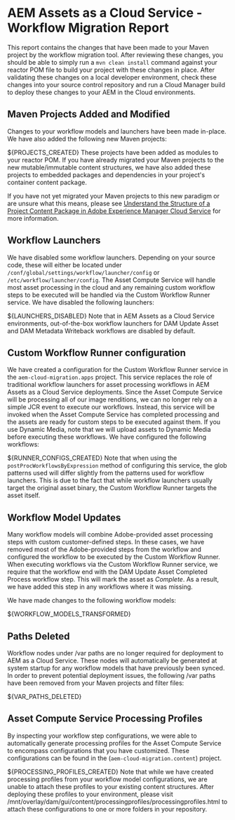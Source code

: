 # AEM Assets as a Cloud Service - Workflow Migration Report
This report contains the changes that have been made to your Maven project by the workflow migration tool.  After reviewing these changes, you should be able to simply run a `mvn clean install` command against your reactor POM file to build your project with these changes in place.  After validating these changes on a local developer environment, check these changes into your source control repository and run a Cloud Manager build to deploy these changes to your AEM in the Cloud environments.

## Maven Projects Added and Modified
Changes to your workflow models and launchers have been made in-place.  We have also added the following new Maven projects:

${PROJECTS_CREATED}
These projects have been added as modules to your reactor POM.  If you have already migrated your Maven projects to the new mutable/immutable content structures, we have also added these projects to embedded packages and dependencies in your project's container content package.

If you have not yet migrated your Maven projects to this new paradigm or are unsure what this means, please see [Understand the Structure of a Project Content Package in Adobe Experience Manager Cloud Service](https://docs.adobe.com/content/help/en/experience-manager-cloud-service/implementing/developing/aem-project-content-package-structure.html) for more information.

## Workflow Launchers
We have disabled some workflow launchers.  Depending on your source code, these will either be located under `/conf/global/settings/workflow/launcher/config` or `/etc/workflow/launcher/config`.  The Asset Compute Service will handle most asset processing in the cloud and any remaining custom workflow steps to be executed will be handled via the Custom Workflow Runner service.  We have disabled the following launchers:

${LAUNCHERS_DISABLED}
Note that in AEM Assets as a Cloud Service environments, out-of-the-box workflow launchers for DAM Update Asset and DAM Metadata Writeback workflows are disabled by default.

## Custom Workflow Runner configuration
We have created a configuration for the Custom Workflow Runner service in the `aem-cloud-migration.apps` project.  This service replaces the role of traditional workflow launchers for asset processing workflows in AEM Assets as a Cloud Service deployments.  Since the Asset Compute Service will be processing all of our image renditions, we can no longer rely on a simple JCR event to execute our workflows.  Instead, this service will be invoked when the Asset Compute Service has completed processing and the assets are ready for custom steps to be executed against them.  If you use Dynamic Media, note that we will upload assets to Dynamic Media before executing these workflows.  We have configured the following workflows:

${RUNNER_CONFIGS_CREATED}
Note that when using the `postProcWorkflowsByExpression` method of configuring this service, the glob patterns used will differ slightly from the patterns used for workflow launchers.  This is due to the fact that while workflow launchers usually target the original asset binary, the Custom Workflow Runner targets the asset itself.

## Workflow Model Updates
Many workflow models will combine Adobe-provided asset processing steps with custom customer-defined steps.  In these cases, we have removed most of the Adobe-provided steps from the workflow and configured the workflow to be executed by the Custom Workflow Runner.  When executing workflows via the Custom Workflow Runner service, we require that the workflow end with the DAM Update Asset Completed Process workflow step.  This will mark the asset as _Complete_.  As a result, we have added this step in any workflows where it was missing. 

We have made changes to the following workflow models:

${WORKFLOW_MODELS_TRANSFORMED}
## Paths Deleted
Workflow nodes under /var paths are no longer required for deployment to AEM as a Cloud Service.  These nodes will automatically be generated at system startup for any workflow models that have previously been synced.  In order to prevent potential deployment issues, the following /var paths have been removed from your Maven projects and filter files:

${VAR_PATHS_DELETED}
## Asset Compute Service Processing Profiles
By inspecting your workflow step configurations, we were able to automatically generate processing profiles for the Asset Compute Service to encompass configurations that you have customized.  These configurations can be found in the (`aem-cloud-migration.content`) project.

${PROCESSING_PROFILES_CREATED}
Note that while we have created processing profiles from your workflow model configurations, we are unable to attach these profiles to your existing content structures.  After deploying these profiles to your environment, please visit /mnt/overlay/dam/gui/content/processingprofiles/processingprofiles.html to attach these configurations to one or more folders in your repository.